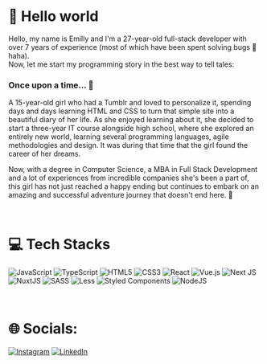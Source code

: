 # 👋 Hello world

Hello, my name is Emilly and I'm a 27-year-old full-stack developer with over 7 years of experience (most of which have been spent solving bugs 🐛 haha). </br>
Now, let me start my programming story in the best way to tell tales: 
### Once upon a time... 🧚
A 15-year-old girl who had a Tumblr and loved to personalize it, spending days and days learning HTML and CSS to turn that simple site into a beautiful diary of her life. As she enjoyed learning about it, she decided to start a three-year IT course alongside high school, where she explored an entirely new world, learning several programming languages, agile methodologies and design. It was during that time that the girl found the career of her dreams.

Now, with a degree in Computer Science, a MBA in Full Stack Development and a lot of experiences from incredible companies she's been a part of, this girl has not just reached a happy ending but continues to embark on an amazing and successful adventure journey that doesn't end here. 🚀

</br>

# 💻 Tech Stacks
![JavaScript](https://img.shields.io/badge/javascript-%23323330.svg?style=for-the-badge&logo=javascript&logoColor=%23F7DF1E) ![TypeScript](https://img.shields.io/badge/typescript-%23007ACC.svg?style=for-the-badge&logo=typescript&logoColor=white) ![HTML5](https://img.shields.io/badge/html5-%23E34F26.svg?style=for-the-badge&logo=html5&logoColor=white) ![CSS3](https://img.shields.io/badge/css3-%231572B6.svg?style=for-the-badge&logo=css3&logoColor=white) ![React](https://img.shields.io/badge/react-%2320232a.svg?style=for-the-badge&logo=react&logoColor=%2361DAFB) ![Vue.js](https://img.shields.io/badge/vuejs-%2335495e.svg?style=for-the-badge&logo=vuedotjs&logoColor=%234FC08D) ![Next JS](https://img.shields.io/badge/Next-black?style=for-the-badge&logo=next.js&logoColor=white) ![NuxtJS](https://img.shields.io/badge/Nuxt-black?style=for-the-badge&logo=nuxt.js&logoColor=white) ![SASS](https://img.shields.io/badge/SASS-hotpink.svg?style=for-the-badge&logo=SASS&logoColor=white) ![Less](https://img.shields.io/badge/less-2B4C80?style=for-the-badge&logo=less&logoColor=white)  ![Styled Components](https://img.shields.io/badge/styled--components-DB7093?style=for-the-badge&logo=styled-components&logoColor=white) ![NodeJS](https://img.shields.io/badge/Node.js-43853D?style=for-the-badge&logo=node.js&logoColor=white)

</br>

# 🌐 Socials:
[![Instagram](https://img.shields.io/badge/Instagram-%23E4405F.svg?logo=Instagram&logoColor=white)](https://instagram.com/emyslandim) [![LinkedIn](https://img.shields.io/badge/LinkedIn-%230077B5.svg?logo=linkedin&logoColor=white)](https://linkedin.com/in/emyslandim)
